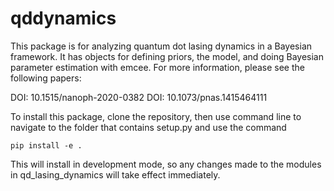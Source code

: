 # qddynamics

This package is for analyzing quantum dot lasing dynamics in a Bayesian framework. It has objects for defining priors, the model, and doing Bayesian parameter estimation with emcee. For more information, please see the following papers:

DOI: 10.1515/nanoph-2020-0382
DOI: 10.1073/pnas.1415464111

To install this package, clone the repository, then use command line to navigate to the folder that contains setup.py and use the command

```pip install -e .```

This will install in development mode, so any changes made to the modules in qd_lasing_dynamics will take effect immediately.
